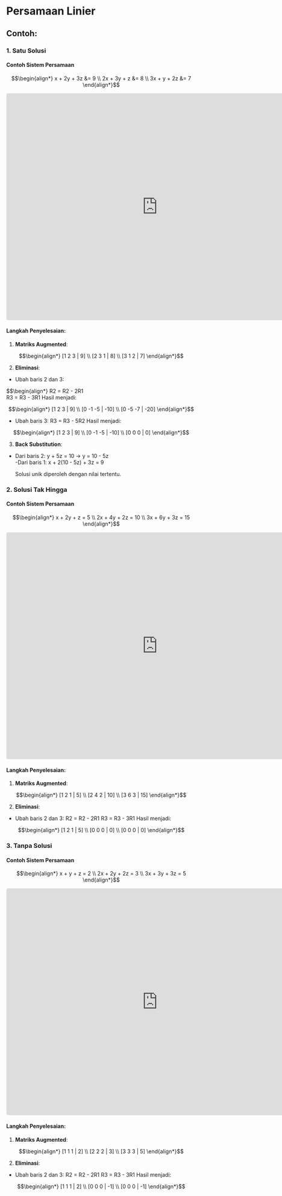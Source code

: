 # Persamaan Linier
## Contoh:
### 1. Satu Solusi
#### Contoh Sistem Persamaan

$$\begin{align*}
x + 2y + 3z &= 9 \\
2x + 3y + z &= 8 \\
3x + y + 2z &= 7
\end{align*}$$

<iframe src="https://www.geogebra.org/3d/nm5kbzvu?embed" width="800" height="600" allowfullscreen style="border: 1px solid #e4e4e4;border-radius: 4px;" frameborder="0"></iframe>

#### Langkah Penyelesaian:
1. **Matriks Augmented**: 

$$\begin{align*} 
[1 2 3 | 9] \\
[2 3 1 | 8] \\
[3 1 2 | 7]
\end{align*}$$

2. **Eliminasi**:
- Ubah baris 2 dan 3:

$$\begin{align*}
R2 = R2 - 2R1 <br>
R3 = R3 - 3R1
Hasil menjadi:

$$\begin{align*}
[1  2  3 | 9] \\
[0 -1 -5 | -10] \\
[0 -5 -7 | -20]
\end{align*}$$

- Ubah baris 3:
R3 = R3 - 5R2
Hasil menjadi:

$$\begin{align*}
[1 2 3 | 9] \\
[0 -1 -5 | -10] \\
[0 0 0 | 0]
\end{align*}$$

3. **Back Substitution**:
- Dari baris 2: y + 5z = 10 → y = 10 - 5z <br>
-Dari baris 1: x + 2(10 - 5z) + 3z = 9

   Solusi unik diperoleh dengan nilai tertentu.

### 2. Solusi Tak Hingga

#### Contoh Sistem Persamaan

$$\begin{align*}
x + 2y + z = 5 \\
2x + 4y + 2z = 10 \\
3x + 6y + 3z = 15
\end{align*}$$

<iframe src="https://www.geogebra.org/3d/kqxxdwne?embed" width="800" height="600" allowfullscreen style="border: 1px solid #e4e4e4;border-radius: 4px;" frameborder="0"></iframe>

#### Langkah Penyelesaian:
1. **Matriks Augmented**:
   
$$\begin{align*}
[1 2 1 | 5] \\
[2 4 2 | 10] \\
[3 6 3 | 15]
\end{align*}$$
   
2. **Eliminasi**:
- Ubah baris 2 dan 3:
R2 = R2 - 2R1
R3 = R3 - 3R1
Hasil menjadi:

$$\begin{align*}
[1 2 1 | 5] \\
[0 0 0 | 0] \\
[0 0 0 | 0]
\end{align*}$$

### 3. Tanpa Solusi

#### Contoh Sistem Persamaan

$$\begin{align*}
x + y + z = 2 \\
2x + 2y + 2z = 3 \\
3x + 3y + 3z = 5
\end{align*}$$

<iframe src="https://www.geogebra.org/3d/n6x44qtc?embed" width="800" height="600" allowfullscreen style="border: 1px solid #e4e4e4;border-radius: 4px;" frameborder="0"></iframe>

#### Langkah Penyelesaian:
1. **Matriks Augmented**:
   
$$\begin{align*}
[1 1 1 | 2] \\
[2 2 2 | 3] \\
[3 3 3 | 5]
\end{align*}$$

2. **Eliminasi**:
- Ubah baris 2 dan 3:
R2 = R2 - 2R1
R3 = R3 - 3R1
Hasil menjadi:

$$\begin{align*}
[1 1 1 | 2] \\
[0 0 0 | -1] \\
[0 0 0 | -1]
\end{align*}$$